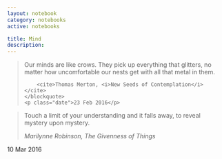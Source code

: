 ```yaml
---
layout: notebook
category: notebooks
active: notebooks

title: Mind
description:
---
```


<!--<div class="note">
	<p class="date"></p>
</div>-->

<div class="note">
	<blockquote>
		<p>Our minds are like crows. They pick up everything that glitters, no matter how uncomfortable our nests get with all that metal in them.</p>

		<cite>Thomas Merton, <i>New Seeds of Contemplation</i></cite>
	</blockquote>
	<p class="date">23 Feb 2016</p>
</div>

<div class="note">
	<blockquote>
		<p>Touch a limit of your understanding and it falls away, to reveal mystery upon mystery.</p>
		<cite>Marilynne Robinson, <i>The Givenness of Things</i></cite>
	</blockquote>
	<p class="date">10 Mar 2016</p>
</div>

